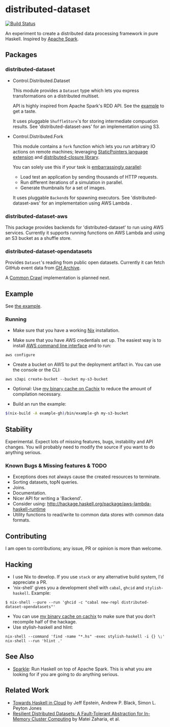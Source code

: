 # distributed-dataset

[![Build Status](https://travis-ci.org/utdemir/distributed-dataset.svg?branch=master)](https://travis-ci.org/utdemir/distributed-dataset)

An experiment to create a distributed data processing framework in pure Haskell. Inspired by [Apache Spark](https://spark.apache.org/).

## Packages

### distributed-dataset

* Control.Distributed.Dataset

  This module provides a `Dataset` type which lets you express transformations on a distributed multiset.

  API is highly inspired from Apache Spark's RDD API. See the [example](/examples/gh/Main.hs) to get a taste.

  It uses pluggable `ShuffleStore`'s for storing intermediate compuation results. See 'distributed-dataset-aws' for an implementation using S3.

* Control.Distributed.Fork

  This module contains a `fork` function which lets you run arbitrary IO actions on remote machines; leveraging [StaticPointers language extension](https://downloads.haskell.org/~ghc/latest/docs/html/users_guide/glasgow_exts.html#static-pointers) and [distributed-closure library](https://hackage.haskell.org/package/distributed-closure).

  You can solely use this if your task is [embarrassingly parallel](https://en.wikipedia.org/wiki/Embarrassingly_parallel):

    * Load test an application by sending thousands of HTTP requests.
    * Run different iterations of a simulation in parallel.
    * Generate thumbnails for a set of images.

  It uses pluggable `Backend`s for spawning executors. See 'distributed-dataset-aws' for an implementation using AWS Lambda .

### distributed-dataset-aws

This package provides backends for 'distributed-dataset' to run using AWS services. Currently it supports running functions on AWS Lambda and using an S3 bucket as a shuffle store.

### distributed-dataset-opendatasets

Provides `Dataset`'s reading from public open datasets. Currently it can fetch GitHub event data from [GH Archive](https://www.gharchive.org).

A [Common Crawl](http://commoncrawl.org/) implementation is planned next.

## Example

See [the example](examples/gh/Main.hs).

### Running

* Make sure that you have a working [Nix](https://nixos.org/nix/) installation. 

* Make sure that you have AWS credentials set up. The easiest way is to install [AWS command line interface](https://aws.amazon.com/cli/) and to run:

```
aws configure
```

* Create a bucket on AWS to put the deployment artifact in. You can use the console or the CLI:

```
aws s3api create-bucket --bucket my-s3-bucket
```

* Optional: Use [my binary cache on Cachix](https://utdemir.cachix.org/) to reduce the amount of compilation necessary.

* Build an run the example:

```sh
$(nix-build -A example-gh)/bin/example-gh my-s3-bucket
```

## Stability

Experimental. Expect lots of missing features, bugs, instability and API changes. You will probably need to modify the source if you want to do anything serious.

### Known Bugs & Missing features & TODO

* Exceptions does not always cause the created resources to terminate.
* Sorting datasets, topN queries.
* Joins.
* Documentation.
* Nicer API for writing a 'Backend'.
* Consider using: http://hackage.haskell.org/package/aws-lambda-haskell-runtime
* Utility functions to read/write to common data stores with common data formats.

## Contributing

I am open to contributions; any issue, PR or opinion is more than welcome.

## Hacking

* I use Nix to develop. If you use `stack` or any alternative build system, I'd appreciate a PR.
* 'nix-shell' gives you a development shell with `cabal`, `ghcid` and `stylish-haskell`. Example:

```
$ nix-shell --pure --run 'ghcid -c "cabal new-repl distributed-dataset-opendatasets"'
```
* You can use [my binary cache on cachix](https://utdemir.cachix.org/) to make sure that you don't recompile half of the hackage.
* Use stylish-haskell and hlint:

```
nix-shell --command 'find -name "*.hs" -exec stylish-haskell -i {} \;'
nix-shell --run 'hlint .'
``` 

## See Also

* [Sparkle](https://github.com/tweag/sparkle): Run Haskell on top of Apache Spark. This is what you are looking for if you are going to do anything serious.

## Related Work

* [Towards Haskell in Cloud](https://www.microsoft.com/en-us/research/publication/towards-haskell-cloud/) by Jeff Epstein, Andrew P. Black, Simon L. Peyton Jones 
* [Resilient Distributed Datasets: A Fault-Tolerant Abstraction for In-Memory Cluster Computing](https://cs.stanford.edu/~matei/papers/2012/nsdi_spark.pdf) by Matei Zaharia, et al.
